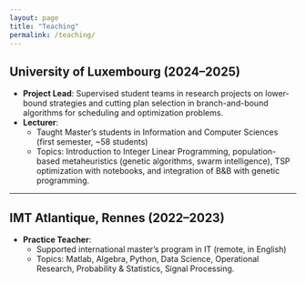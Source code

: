 ```yaml
---
layout: page
title: "Teaching"
permalink: /teaching/
---
```



## University of Luxembourg (2024–2025)

- **Project Lead**: Supervised student teams in research projects on lower-bound strategies and cutting plan selection in branch-and-bound algorithms for scheduling and optimization problems.
- **Lecturer**:  
  - Taught Master’s students in Information and Computer Sciences (first semester, ~58 students)
  - Topics: Introduction to Integer Linear Programming, population-based metaheuristics (genetic algorithms, swarm intelligence), TSP optimization with notebooks, and integration of B&B with genetic programming.

---

## IMT Atlantique, Rennes (2022–2023)

- **Practice Teacher**:  
  - Supported international master’s program in IT (remote, in English)
  - Topics: Matlab, Algebra, Python, Data Science, Operational Research, Probability & Statistics, Signal Processing.
